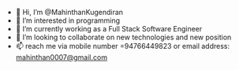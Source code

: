 - 👋 Hi, I’m @MahinthanKugendiran
- 👀 I’m interested in programming
- 🌱 I’m currently working as a Full Stack Software Engineer
- 💞️ I’m looking to collaborate on new technologies and new position 
- 📫 reach me via mobile number =94766449823 or email address: mahinthan0007@gmail.com

<!---
MahinthanKugendiran/MahinthanKugendiran is a ✨ special ✨ repository because its `README.md` (this file) appears on your GitHub profile.
You can click the Preview link to take a look at your changes.
--->
